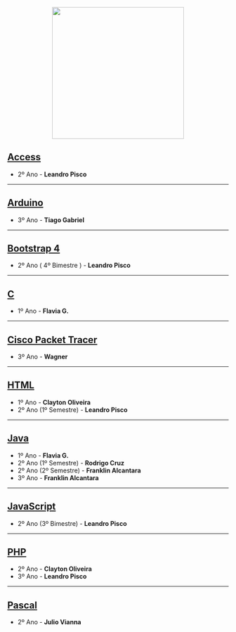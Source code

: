 <p align="center">
    <img src="https://user-images.githubusercontent.com/41977137/68078206-0f0b9700-fdb0-11e9-9364-d27150af29d4.png" width="300">
</p>

## [Access](https://github.com/RezendeRammel/RezendeRammel/tree/master/Access)

- 2º Ano - <strong> Leandro Pisco </strong>

---

## [Arduino](https://github.com/RezendeRammel/RezendeRammel/tree/master/Arduino)

- 3º Ano - <strong> Tiago Gabriel </strong>

---
## [Bootstrap 4](https://github.com/RezendeRammel/RezendeRammel/tree/master/Bootstrap)

- 2º Ano ( 4º Bimestre ) - <strong> Leandro Pisco </strong>

---

## [C](https://github.com/RezendeRammel/RezendeRammel/tree/master/C)

- 1º Ano - <strong> Flavia G. </strong>

---

## [Cisco Packet Tracer](https://github.com/RezendeRammel/RezendeRammel/tree/master/CiscoPackageTracer)

- 3º Ano - <strong> Wagner </strong>

---

## [HTML](https://github.com/RezendeRammel/RezendeRammel/tree/master/HTML)

- 1º Ano - <strong> Clayton Oliveira </strong> <br>
- 2º Ano (1º Semestre) - <strong> Leandro Pisco </strong>

---

## [Java](https://github.com/RezendeRammel/RezendeRammel/tree/master/Java)

- 1º Ano - <strong> Flavia G. </strong> <br>
- 2º Ano (1º Semestre) - <strong> Rodrigo Cruz </strong>
- 2º Ano (2º Semestre) - <strong> Franklin Alcantara </strong>
- 3º Ano - <strong> Franklin Alcantara </strong>

---

## [JavaScript](https://github.com/RezendeRammel/RezendeRammel/tree/master/JavaScript)

- 2º Ano (3º Bimestre) - <strong> Leandro Pisco </strong>

---

## [PHP](https://github.com/RezendeRammel/RezendeRammel/tree/master/PHP)

- 2º Ano - <strong> Clayton Oliveira </strong>
- 3º Ano - <strong> Leandro Pisco </strong>

---

## [Pascal](https://github.com/RezendeRammel/RezendeRammel/tree/master/Pascal)

- 2º Ano - <strong> Julio Vianna </strong>
